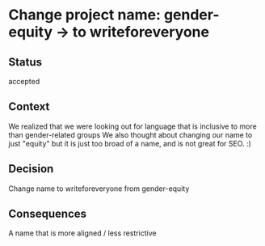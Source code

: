 # Change project name: gender-equity → to writeforeveryone 

## Status

accepted

## Context

We realized that we were looking out for language that is inclusive to more than gender-related groups
We also thought about changing our name to just "equity" but it is just too broad of a name, and is not great for SEO. :) 

## Decision

Change name to writeforeveryone from gender-equity

## Consequences

A name that is more aligned / less restrictive
